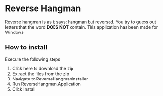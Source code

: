 # Reverse Hangman
Reverse hangman is as it says: hangman but reversed. You try to guess out letters that the word **DOES NOT** contain.
This application has been made for Windows

## How to install
Execute the following steps
1. Click here to download the zip
2. Extract the files from the zip
3. Navigate to ReverseHangmanInstaller
4. Run ReverseHangman.Application
5. Click Install
